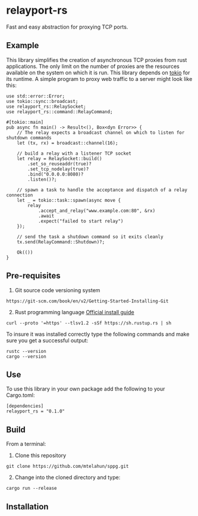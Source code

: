 # relayport-rs
Fast and easy abstraction for proxying TCP ports.

## Example
This library simplifies the creation of asynchronous TCP proxies from rust applications. The only limit on the number
of proxies are the resources available on the system on which it is run. This library depends on [tokio](https::/tokio.rs)
for its runtime. A simple program to proxy web traffic to a server might look like this:
```
use std::error::Error;
use tokio::sync::broadcast;
use relayport_rs::RelaySocket;
use relayport_rs::command::RelayCommand;

#[tokio::main]
pub async fn main() -> Result<(), Box<dyn Error>> {
    // The relay expects a broadcast channel on which to listen for shutdown commands
    let (tx, rx) = broadcast::channel(16);

    // build a relay with a listener TCP socket
    let relay = RelaySocket::build()
        .set_so_reuseaddr(true)?
        .set_tcp_nodelay(true)?
        .bind("0.0.0.0:8080)?
        .listen()?;

    // spawn a task to handle the acceptance and dispatch of a relay connection
    let _ = tokio::task::spawn(async move {
        relay
            .accept_and_relay("www.example.com:80", &rx)
            .await
            .expect("failed to start relay")
    });

    // send the task a shutdown command so it exits cleanly
    tx.send(RelayCommand::Shutdown)?;

    Ok(())
}
```


## Pre-requisites
1. Git source code versioning system

`https://git-scm.com/book/en/v2/Getting-Started-Installing-Git`

2. Rust programming language [Official install guide](https://www.rust-lang.org/tools/install)

`curl --proto '=https' --tlsv1.2 -sSf https://sh.rustup.rs | sh`

To insure it was installed correctly type the following commands and make sure you get a successful output:
```
rustc --version
cargo --version
```

## Use
To use this library in your own package add the following to your Cargo.toml:

```
[dependencies]
relayport_rs = "0.1.0"
```


Build
-----
From a terminal:
1. Clone this repository

```git clone https://github.com/mtelahun/sppg.git```

2. Change into the cloned directory and type:

```cargo run --release```

Installation
------------
